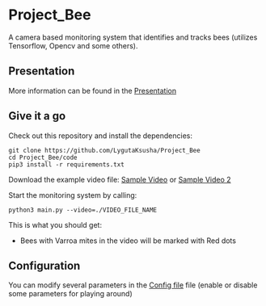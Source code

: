 # Project_Bee 

A camera based monitoring system that identifies and tracks bees (utilizes Tensorflow, Opencv and some others).


## Presentation

More information can be found in the [Presentation ]([your-project-name/tree/master/your-subfolder](https://github.com/LygutaKsusha/Project_Bee/blob/main/Presentation.pdf))


## Give it a go

Check out this repository and install the dependencies:

```
git clone https://github.com/LygutaKsusha/Project_Bee
cd Project_Bee/code
pip3 install -r requirements.txt
```


Download the example video file: <a href="https://www.youtube.com/watch?v=xBye2Or-ptk">Sample Video</a> or 
<a href="https://www.youtube.com/watch?v=2bzwwklDFr0&t=24s">Sample Video 2</a>


Start the monitoring system by calling:

```
python3 main.py --video=./VIDEO_FILE_NAME
```

This is what you should get:

 - Bees with Varroa mites in the video will be marked with Red dots

## Configuration

You can modify several parameters in the  [Config file]([your-project-name/tree/master/your-subfolder](https://github.com/LygutaKsusha/Project_Bee/blob/main/code/config.yaml)) file (enable or disable some parameters for playing around)


